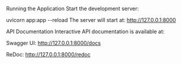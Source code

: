 Running the Application
Start the development server:

uvicorn app:app --reload
The server will start at: http://127.0.0.1:8000


API Documentation
Interactive API documentation is available at:

Swagger UI: http://127.0.0.1:8000/docs

ReDoc: http://127.0.0.1:8000/redoc
